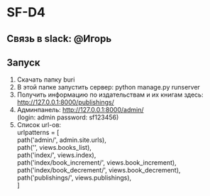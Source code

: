 # SF-D4   
## Связь в slack:  @Игорь   

## Запуск  
1. Скачать папку buri  
2. В этой папке запустить сервер: python manage.py runserver  
3. Получить информацию по издательствам и их книгам здесь: http://127.0.0.1:8000/publishings/  
4. Админпанель: http://127.0.0.1:8000/admin/   
   (login: admin  password: sf123456)  
5. Список url-ов:  
   urlpatterns = [  
    path('admin/', admin.site.urls),  
    path('', views.books_list),  
    path('index/', views.index),  
    path('index/book_increment/', views.book_increment),  
    path('index/book_decrement/', views.book_decrement),  
    path('publishings/', views.publishings),  
]
